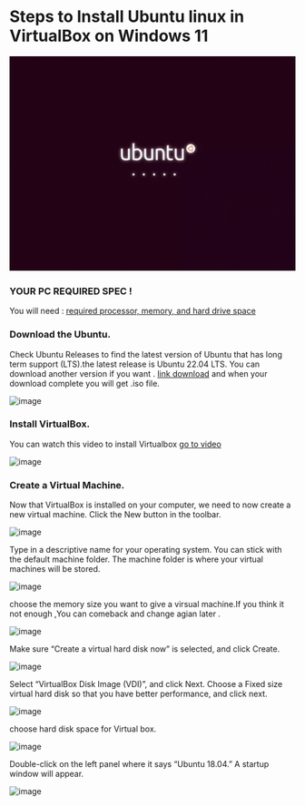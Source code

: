 # Steps to Install Ubuntu linux in VirtualBox on Windows 11

![ubuntuGif](images/Ubuntu_gif.gif)

### YOUR PC REQUIRED SPEC !
You will need : [required processor, memory, and hard drive space](https://www.virtualbox.org/wiki/End-user_documentation)

### Download the Ubuntu.
Check Ubuntu Releases to find the latest version of Ubuntu that has long term support (LTS).the latest release is Ubuntu 22.04 LTS. You can download another version if you want . [link download](https://ubuntu.com/download/desktop) and when your download complete you will get .iso file. 

![image](https://user-images.githubusercontent.com/100128996/182571580-d308b973-498b-46d9-a6cd-03b629ebef69.png)

### Install VirtualBox.
You can watch this video to install Virtualbox  [go to video](https://www.youtube.com/watch?v=b866-7Y_0KQ)
  
  ![image](https://user-images.githubusercontent.com/100128996/182576705-084aec64-ff56-4080-8c6f-596c7c00e450.png) 
  
### Create a Virtual Machine.

Now that VirtualBox is installed on your computer, we need to now create a new virtual machine.
Click the New button in the toolbar.

![image](https://user-images.githubusercontent.com/100128996/182580219-5cea5e59-11fa-46d4-b549-bc5be926bf9c.png)

Type in a descriptive name for your operating system. You can stick with the default machine folder. The machine folder is where your virtual machines will be stored.

![image](https://user-images.githubusercontent.com/100128996/182580574-327b5a9a-88e4-4814-b22c-bb3154987a49.png)

choose the memory size you want to give a virsual machine.If you think it not enough ,You can comeback and change agian later .

![image](https://user-images.githubusercontent.com/100128996/182581047-78fead17-a086-4abe-8b7f-aba93a2a1edc.png)

Make sure “Create a virtual hard disk now” is selected, and click Create.

![image](https://user-images.githubusercontent.com/100128996/182582111-765f5442-cdb4-4eea-9a37-6c2e1f6a736f.png)

Select “VirtualBox Disk Image (VDI)”, and click Next.
Choose a Fixed size virtual hard disk so that you have better performance, and click next.

![image](https://user-images.githubusercontent.com/100128996/182582838-760ab49e-3e30-4294-a61f-3d0eedeb34df.png)

choose hard disk space for Virtual box.

![image](https://user-images.githubusercontent.com/100128996/182583125-43bcc550-dc82-4425-9d22-3e1d7b5f88d0.png)

Double-click on the left panel where it says “Ubuntu 18.04.” A startup window will appear.

![image](https://user-images.githubusercontent.com/100128996/182583746-f0903f07-ff20-452c-8fb9-b81a56a473ab.png)










